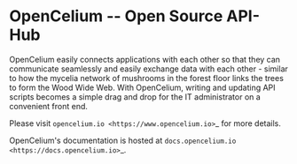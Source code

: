 OpenCelium -- Open Source API-Hub
==================================================================

OpenCelium easily connects applications with each other so that they can communicate 
seamlessly and easily exchange data with each other - similar to how the mycelia network 
of mushrooms in the forest floor links the trees to form the Wood Wide Web. With OpenCelium, 
writing and updating API scripts becomes a simple drag and drop for the IT administrator 
on a convenient front end.

Please visit `opencelium.io <https://www.opencelium.io>`_ for more details.

OpenCelium's documentation is hosted at `docs.opencelium.io <https://docs.opencelium.io>`_.

